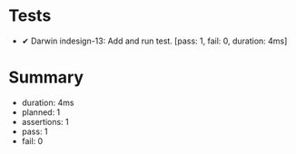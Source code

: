 # Tests

- ✔ Darwin indesign-13: Add and run test. [pass: 1, fail: 0, duration: 4ms]

# Summary

- duration: 4ms
- planned: 1
- assertions: 1
- pass: 1
- fail: 0

